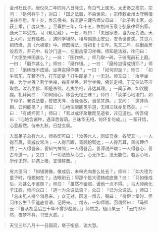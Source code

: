 > 金州杜氏子。唐仪凤二年四月八日降生，有白气上属天。太史奏之高宗，宗问：​「是何祥乎？​」对曰：​「国之法器，不染世荣。​」宗传敕金州太守韩偕亲往存慰。年十岁，惟乐佛书。有玄静三藏告师父母曰：​「此子若出家，必获上乘，广度众生。​」至垂拱三年，年十五，依荆州玉泉寺弘景律师出家。通天二年受戒，习《毗尼藏》​。一日，叹曰：​「夫出家者，当为无为法。天上人间，无有胜者。​」遇同学坦然，相与谒嵩山安公，安令诣曹溪。其见六祖悟缘，具《六祖章》中。师既得法，侍祖复十五年。先天二年，往衡岳居般若寺。开元中，有沙门道一，在衡岳常习坐禅。师知是法器，往问曰：​「大德坐禅图甚么？​」一曰：​「图作佛。​」师乃取一砖，于彼庵前石上磨。一曰：​「磨作甚么？​」师曰：​「磨作镜。​」一曰：​「磨砖岂得成镜耶？​」师曰：​「磨砖既不成镜，坐禅岂得作佛？​」一曰：​「如何即是？​」师曰：​「如牛驾车，车若不行，打车即是？打牛即是？​」一无对。师又曰：​「汝学坐禅，为学坐佛？若学坐禅，禅非坐卧。若学坐佛，佛非定相。于无住法不应取舍。汝若坐佛，即是杀佛。若执坐相，非达其理。​」一闻示诲，如饮醍醐。礼拜问曰：​「如何用心，即合无相三昧？​」师曰：​「汝学心地法门，如下种子。我说法要，譬彼天泽，汝缘合故，当见其道。​」又问：​「道非色相，云何能见？​」师曰：​「心地法眼能见乎道，无相三昧亦复然矣。​」一曰：​「有成坏否？​」师曰：​「若以成坏聚散而见道者，非见道也。听吾偈曰：『心地含诸种，遇泽悉皆萌。三昧华无相，何坏复何成。』」一蒙开悟，心意超然。侍奉九秋，日益玄奥。

> 入室弟子总有六人，师各印可曰：​「汝等六人，同证吾身，各契其一。一人得吾眉，善威仪常浩；一人得吾眼，善顾盼智达；一人得吾耳，善听理坦然；一人得吾鼻，善知气神照；一人得吾舌，善谭说严峻；一人得吾心，善古今道一。​」又曰：​「一切法皆从心生，心无所生，法无能住。若达心地，所作无碍。非遇上根，宜慎辞哉。​」

> 有大德问：​「如镜铸像，像成后，未审光向甚么处去？​」师曰：​「如大德为童子时，相貌何在？​」法眼别云：阿那个是大德铸成底像？曰：​「只如像成后，为甚么不鉴照？​」师曰：​「虽然不鉴照，谩他一点不得。​」马大师阐化于江西，师问众曰：​「道一为众说法否？​」众曰：​「已为众说法。​」师曰：​「总未见人持个消息来。​」众无对。因遣一僧去，嘱曰：​「待伊上堂时，但问作么生？伊道底言语，记将来。​」僧去，一如师旨。回谓师曰：​「马师云：『自从胡乱后三十年不曾少盐酱。』」师然之。径山果云：​「云门即不然，夜梦不祥，书壁大吉。​」

> 天宝三年八月十一日圆寂，塔于衡岳，谥大慧。


